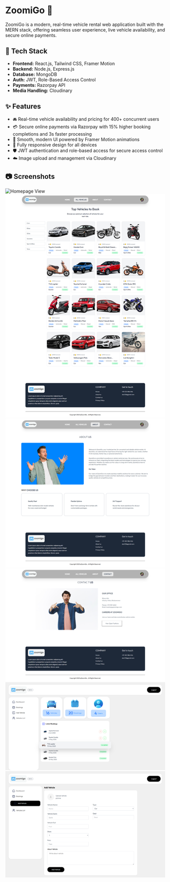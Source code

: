 # ZoomiGo 🚗

ZoomiGo is a modern, real-time vehicle rental web application built with the MERN stack, offering seamless user experience, live vehicle availability, and secure online payments.

## 🚀 Tech Stack

- **Frontend:** React.js, Tailwind CSS, Framer Motion  
- **Backend:** Node.js, Express.js  
- **Database:** MongoDB  
- **Auth:** JWT, Role-Based Access Control  
- **Payments:** Razorpay API  
- **Media Handling:** Cloudinary  

## ✨ Features

- 🚘 Real-time vehicle availability and pricing for 400+ concurrent users
- 💳 Secure online payments via Razorpay with 15% higher booking completions and 3s faster processing
- 🎨 Smooth, modern UI powered by Framer Motion animations
- 📱 Fully responsive design for all devices
- 🛡️ JWT authentication and role-based access for secure access control
- ☁️ Image upload and management via Cloudinary

## 📷 Screenshots

![Homepage View](./Screenshots/homepage.png)
![All Vehicles](./Screenshots/all-vehicles.png)
![About](./Screenshots/about.png)
![Contact](./Screenshots/contact.png)
![Admin Dashboard](./Screenshots/admin-dashboard.png)  
![Add Vehicle](./Screenshots/add-vehicle.png)
